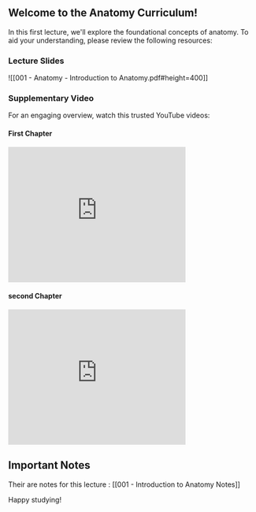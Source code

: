 ## Welcome to the Anatomy Curriculum!

In this first lecture, we'll explore the foundational concepts of anatomy. To aid your understanding, please review the following resources:

### Lecture Slides

![[001 - Anatomy - Introduction to Anatomy.pdf#height=400]]
### Supplementary Video

For an engaging overview, watch this trusted YouTube videos:

#### First Chapter

<iframe width="360" height="275" src="https://www.youtube-nocookie.com/embed/sHl7uhjk4Bo?si=wTJzEccFlOCRh3MI" title="YouTube video player" frameborder="0" allow="accelerometer; autoplay; clipboard-write; encrypted-media; gyroscope; picture-in-picture; web-share" referrerpolicy="strict-origin-when-cross-origin" allowfullscreen></iframe> 

#### second Chapter 

<iframe width="360" height="275" src="https://www.youtube.com/embed/_6T3YAZLPkw?si=p7w8kTvzU16Ck9kB" title="YouTube video player" frameborder="0" allow="accelerometer; autoplay; clipboard-write; encrypted-media; gyroscope; picture-in-picture; web-share" referrerpolicy="strict-origin-when-cross-origin" allowfullscreen></iframe>

## Important Notes

Their are notes for this lecture :  [[001 - Introduction to Anatomy Notes]]

Happy studying!
